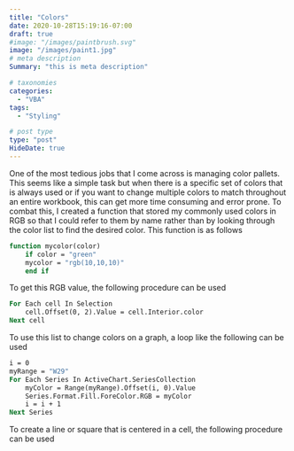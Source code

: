 ```yaml
---
title: "Colors"
date: 2020-10-28T15:19:16-07:00
draft: true
#image: "/images/paintbrush.svg"
image: "/images/paint1.jpg"
# meta description
Summary: "this is meta description"

# taxonomies
categories:
  - "VBA"
tags:
  - "Styling"

# post type
type: "post"
HideDate: true
---
```


One of the most tedious jobs that I come across is managing color pallets. This seems like a simple task but when there is a specific set of colors that is always used or if you want to change multiple colors to match throughout an entire workbook, this can get more time consuming and error prone. To combat this, I created a function that stored my commonly used colors in RGB so that I could refer to them by name rather than by looking through the color list to find the desired color.
This function is as follows

```vb
function mycolor(color)
    if color = "green"
    mycolor = "rgb(10,10,10)"
    end if
```

To get this RGB value, the following procedure can be used

```vb
For Each cell In Selection
    cell.Offset(0, 2).Value = cell.Interior.color
Next cell
```

To use this list to change colors on a graph, a loop like the following can be used

```vb
i = 0
myRange = "W29"
For Each Series In ActiveChart.SeriesCollection
    myColor = Range(myRange).Offset(i, 0).Value
    Series.Format.Fill.ForeColor.RGB = myColor
    i = i + 1
Next Series
```

To create a line or square that is centered in a cell, the following procedure can be used
